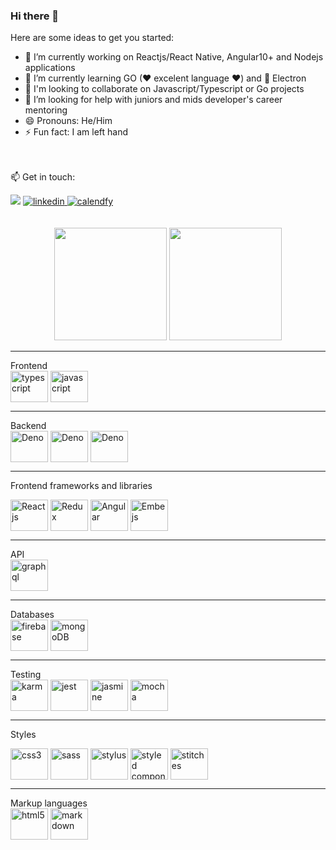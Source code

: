 ### Hi there 👋

Here are some ideas to get you started:

- 🔭 I’m currently working on Reactjs/React Native, Angular10+ and Nodejs applications
- 🌱 I’m currently learning GO (❤ excelent language ❤) and 🧪 Electron
- 👯 I'm looking to collaborate on Javascript/Typescript or Go projects 
- 🤔 I’m looking for help with juniors and mids developer's career mentoring
- 😄 Pronouns: He/Him
- ⚡ Fun fact: I am left hand

<br /><br />
  📫 Get in touch:
  <div>
  <a href="mailto:so.israelweb@gmail.com" title="E-mail" ="mailto:so.israelweb@gmail.com"><img src="https://img.shields.io/badge/gmail-white?style=flat&logo=gmail&labelColor=white" target="_blank"></a>
  <a href="https://www.linkedin.com/in/soisrael/" title="Connect with me" target="_blank">
    <img alt="linkedin" src="https://img.shields.io/badge/Linkedin-blue?style=flat&logo=linkedin&labelColor=blue" />
  </a>
  <a href="https://calendly.com/israel-soares" title="Schedule a meeting" target="_blank">
    <img alt="calendfy" src="https://img.shields.io/badge/Calendly-blue?style=flat&logo=calendly&labelColor=blue" />
  </a>
</div>
<br /><br />

<div align="center">
  <a href="https://github.com/wolfather"></a>
  <img height="180em" src="https://github-readme-stats.vercel.app/api?username=wolfather&show_icons=true&theme=dracula&include_all_commits=true&count_private=true"/>
  <img height="180em" src="https://github-readme-stats.vercel.app/api/top-langs/?username=wolfather&layout=compact&langs_count=7&theme=darkula"/>
</div>
<hr />

<div>
Frontend
<div>
  <img align="center" alt="typescript" height="50" width="60" src="https://cdn.jsdelivr.net/gh/devicons/devicon/icons/typescript/typescript-original.svg" />
  <img align="center" alt="javascript" height="50" width="60" src="https://cdn.jsdelivr.net/gh/devicons/devicon/icons/javascript/javascript-original.svg" />          
  <hr />
</div>
Backend
<div>
  <img align="center" alt="Deno" height="50" width="60" src="https://cdn.jsdelivr.net/gh/devicons/devicon/icons/denojs/denojs-original-wordmark.svg" />
<img align="center" alt="Deno" height="50" width="60"  src="https://cdn.jsdelivr.net/gh/devicons/devicon/icons/nodejs/nodejs-original-wordmark.svg" />
<img align="center" alt="Deno" height="50" width="60"  src="https://cdn.jsdelivr.net/gh/devicons/devicon/icons/go/go-original.svg" />
<hr />
</div>

Frontend frameworks and libraries
<div>
  <img align="center" alt="Reactjs" height="50" width="60"  src="https://cdn.jsdelivr.net/gh/devicons/devicon/icons/react/react-original-wordmark.svg" />
  <img align="center" alt="Redux" height="50" width="60"  src="https://cdn.jsdelivr.net/gh/devicons/devicon/icons/redux/redux-original.svg" />
  <img align="center" alt="Angular" height="50" width="60"  src="https://cdn.jsdelivr.net/gh/devicons/devicon/icons/angularjs/angularjs-original.svg" />
  <img align="center" alt="Embejs" height="50" width="60" src="https://cdn.jsdelivr.net/gh/devicons/devicon/icons/ember/ember-original-wordmark.svg" />
  <hr />
</div>
API
  <div>
    <img align="center" alt="graphql" height="50" width="60" src="https://cdn.jsdelivr.net/gh/devicons/devicon/icons/graphql/graphql-plain-wordmark.svg" />
    <hr />
  </div>
Databases
  <div>
    <img align="center" alt="firebase" height="50" width="60" src="https://cdn.jsdelivr.net/gh/devicons/devicon/icons/firebase/firebase-plain-wordmark.svg" />
    <img align="center" alt="mongoDB" height="50" width="60" src="https://cdn.jsdelivr.net/gh/devicons/devicon/icons/mongodb/mongodb-plain-wordmark.svg" />
    <hr />
  </div>
Testing
  <div>
    <img align="center" alt="karma" height="50" width="60" src="https://cdn.jsdelivr.net/gh/devicons/devicon/icons/karma/karma-original.svg" />
    <img align="center" alt="jest" height="50" width="60" src="https://cdn.jsdelivr.net/gh/devicons/devicon/icons/jest/jest-plain.svg" />          
    <img align="center" alt="jasmine" height="50" width="60" src="https://cdn.jsdelivr.net/gh/devicons/devicon/icons/jasmine/jasmine-plain-wordmark.svg" />
    <img align="center" alt="mocha" height="50" width="60" src="https://cdn.jsdelivr.net/gh/devicons/devicon/icons/mocha/mocha-plain.svg" />
    <hr />    
  </div>
  
Styles
<div>
  <img align="center" alt="css3" height="50" width="60" src="https://cdn.jsdelivr.net/gh/devicons/devicon/icons/css3/css3-original.svg" />  
  <img align="center" alt="sass" height="50" width="60" src="https://cdn.jsdelivr.net/gh/devicons/devicon/icons/sass/sass-original.svg" />
  <img align="center" alt="stylus" height="50" width="60" src="https://cdn.jsdelivr.net/gh/devicons/devicon/icons/stylus/stylus-original.svg" />
  <img align="center" alt="styled components" height="50" width="60" src="https://cdn.jsdelivr.net/gh/devicons/devicon/icons/styled-component/styled-component.svg" />
  <img align="center" alt="stitches" height="50" width="60" src="https://cdn.jsdelivr.net/gh/devicons/devicon/icons/stitches/stitches.svg" />
  <hr />
</div>
Markup languages
<div>
  <img align="center" alt="html5" height="50" width="60" src="https://cdn.jsdelivr.net/gh/devicons/devicon/icons/html5/html5-original-wordmark.svg" />
  <img align="center" alt="markdown" height="50" width="60" src="https://cdn.jsdelivr.net/gh/devicons/devicon/icons/markdown/markdown-original.svg" />
</div>
  
